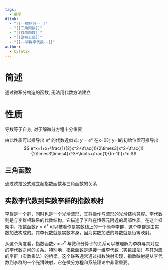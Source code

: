 ```yaml
---
tags:
  - 数学
dlink:
  - "[[--微积分--]]"
  - "[[三角函数]]"
  - "[[双曲函数]]"
  - "[[欧拉公式]]"
  - "[[--李群李代数--]]"
author:
  - Cyletix
---
```

# 简述
通过微积分构造的函数, 无法用代数方法建立

# 性质
导数等于自身, 对于解微分方程十分重要

由此性质可以推导出 $e^x$ 的代数近似式: 
$y=e^x$ 在x=0时 y=1的初始位置可推导出
$$
e^x=1+x+\frac{1}{2}x^2+\frac{1}{2\times3}x^2+\frac{1}{2\times3\times4}x^3+\ldots+\frac{1}{(n-1)!}x^n
$$

## 三角函数
通过欧拉公式建立起指数函数与三角函数的关系


## 实数李代数到实数李群的指数映射

李群是一个群，同时也是一个光滑流形，其群操作与流形的光滑结构兼容。李代数则是与李群相联系的代数结构，它描述了李群在恒等元附近的局部性质。在这个框架中，指数函数$y=e^x$ 可以被看作是实数线上的一个简单李群，这个李群是由实数加法构成的。其李代数就是实数本身，因为实数加法的导数就是恒等映射。

从这个角度看，指数函数$y=e^x$ 与微积分算子的关系可以被理解为李群与其对应的李代数之间的关系。特别地，指数函数是连接一维李代数（实数加法）与其对应的李群（实数乘法）的桥梁。这个联系通常通过指数映射实现，指数映射是从李代数到李群的一个光滑映射，它在微分方程和系统理论中非常重要。